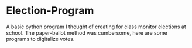 # Election-Program
A basic python program I thought of creating for class monitor elections at school. The paper-ballot method was cumbersome, here are some programs to digitalize votes.
